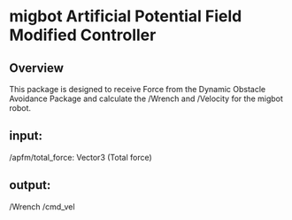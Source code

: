 # migbot Artificial Potential Field Modified Controller

## Overview

This package is designed to receive Force from the Dynamic Obstacle Avoidance Package and calculate the /Wrench and /Velocity for the migbot robot.

## input:

/apfm/total_force: Vector3 (Total force)

## output:

/Wrench
/cmd_vel


